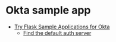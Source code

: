 # Okta sample app
- [Try Flask Sample Applications for Okta](https://github.com/okta/samples-python-flask)
  - [Find the default auth server](https://github.com/hiroakimurata/ConsultingLabo/blob/master/Okta.jpg)
